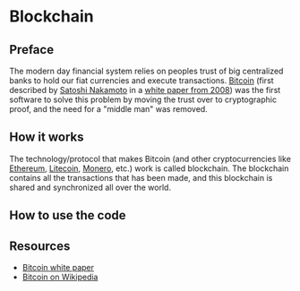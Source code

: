 # Blockchain

## Preface

The modern day financial system relies on peoples trust of big centralized banks to hold our fiat currencies and execute transactions. [Bitcoin](https://bitcoin.org/en/) (first described by [Satoshi Nakamoto](https://en.wikipedia.org/wiki/Satoshi_Nakamoto) in a [white paper from 2008](https://bitcoin.org/bitcoin.pdf)) was the first software to solve this problem by moving the trust over to cryptographic proof, and the need for a "middle man" was removed.

## How it works

The technology/protocol that makes Bitcoin (and other cryptocurrencies like [Ethereum](https://ethereum.org/en/), [Litecoin](https://litecoin.org/), [Monero](https://www.getmonero.org/), etc.) work is called blockchain. The blockchain contains all the transactions that has been made, and this blockchain is shared and synchronized all over the world.

## How to use the code

## Resources

- [Bitcoin white paper](https://bitcoin.org/bitcoin.pdf)
- [Bitcoin on Wikipedia](https://en.wikipedia.org/wiki/Bitcoin)
